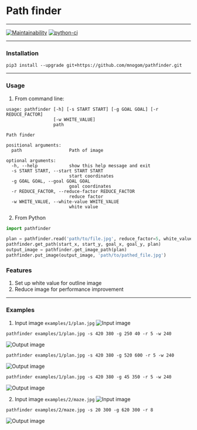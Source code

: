 # Path finder

---
[![Maintainability](https://api.codeclimate.com/v1/badges/7a6eeed13e700478f9eb/maintainability)](https://codeclimate.com/github/mnogom/pathfinder/maintainability)
[![python-ci](https://github.com/mnogom/pathfinder/actions/workflows/python-ci.yml/badge.svg)](https://github.com/mnogom/pathfinder/actions/workflows/python-ci.yml)


---
### Installation
```commandline
pip3 install --upgrade git+https://github.com/mnogom/pathfinder.git
```

---
### Usage
1. From command line:
```commandline
usage: pathfinder [-h] [-s START START] [-g GOAL GOAL] [-r REDUCE_FACTOR]
                  [-w WHITE_VALUE]
                  path

Path finder

positional arguments:
  path                  Path of image

optional arguments:
  -h, --help            show this help message and exit
  -s START START, --start START START
                        start coordinates
  -g GOAL GOAL, --goal GOAL GOAL
                        goal coordinates
  -r REDUCE_FACTOR, --reduce-factor REDUCE_FACTOR
                        reduce factor
  -w WHITE_VALUE, --white-value WHITE_VALUE
                        white value
```
2. From Python
```python
import pathfinder

plan = pathfinder.read('path/to/file.jpg', reduce_factor=5, white_value=240)
pathfinder.get_path(start_x, start_y, goal_x, goal_y, plan)
output_image = pathfinder.get_image_path(plan)
pathfinder.put_image(output_image, 'path/to/pathed_file.jpg')
```

### Features
1. Set up white value for outline image
2. Reduce image for performance improvement

---
### Examples
1. Input image `examples/1/plan.jpg`
![Input image](https://github.com/mnogom/pathfinder/blob/main/examples/1/plan.jpg?raw=true)
```commandline
pathfinder examples/1/plan.jpg -s 420 380 -g 250 40 -r 5 -w 240
```
![Output image](https://github.com/mnogom/pathfinder/blob/main/examples/1/plan-from-420_380-to-250_40.jpg?raw=true)
```commandline
pathfinder examples/1/plan.jpg -s 420 380 -g 520 600 -r 5 -w 240
```
![Output image](https://github.com/mnogom/pathfinder/blob/main/examples/1/plan-from-420_380-to-520_600.jpg?raw=true)
```commandline
pathfinder examples/1/plan.jpg -s 420 380 -g 45 350 -r 5 -w 240
```
![Output image](https://github.com/mnogom/pathfinder/blob/main/examples/1/plan-from-420_380-to-45_350.jpg?raw=true)

2. Input image `examples/2/maze.jpg`
![Input image](https://github.com/mnogom/pathfinder/blob/main/examples/2/maze.jpg?raw=true)
```commandline
pathfinder examples/2/maze.jpg -s 20 300 -g 620 300 -r 8
```
![Output image](https://github.com/mnogom/pathfinder/blob/main/examples/2/maze-from-20_300-to-620_300.jpg?raw=true)
